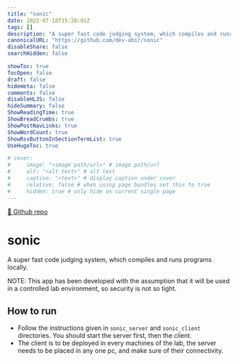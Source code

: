 ```yaml
---
title: "sonic"
date: 2022-07-18T15:20:01Z
tags: []
description: "A super fast code judging system, which compiles and runs programs locally."
canonicalURL: "https://github.com/dev-abir/sonic"
disableShare: false
searchHidden: false

showToc: true
TocOpen: false
draft: false
hidemeta: false
comments: false
disableHLJS: false
hideSummary: false
ShowReadingTime: true
ShowBreadCrumbs: true
ShowPostNavLinks: true
ShowWordCount: true
ShowRssButtonInSectionTermList: true
UseHugoToc: true

# cover:
#     image: "<image path/url>" # image path/url
#     alt: "<alt text>" # alt text
#     caption: "<text>" # display caption under cover
#     relative: false # when using page bundles set this to true
#     hidden: true # only hide on current single page
---
```


[🔗 Github repo](https://github.com/dev-abir/sonic)

# sonic

A super fast code judging system, which compiles and runs programs locally.

NOTE: This app has been developed with the assumption that it will be used in a controlled lab environment, so security is not so tight.

## How to run

-   Follow the instructions given in `sonic_server` and `sonic_client` directories. You should start the server first, then the client.
-   The client is to be deployed in every machines of the lab, the server needs to be placed in any one pc, and make sure of their connectivity.

